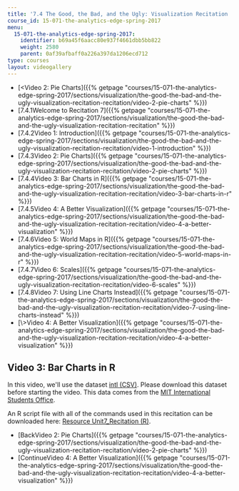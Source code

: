 ```yaml
---
title: '7.4 The Good, the Bad, and the Ugly: Visualization Recitation  (Recitation)'
course_id: 15-071-the-analytics-edge-spring-2017
menu:
  15-071-the-analytics-edge-spring-2017:
    identifier: b69a45f6aacc80e937f4661dbb5bb822
    weight: 2580
    parent: 0af39afbaff0a226a397da1206ecd712
type: courses
layout: videogallery
---
```

*   [<Video 2: Pie Charts]({{% getpage "courses/15-071-the-analytics-edge-spring-2017/sections/visualization/the-good-the-bad-and-the-ugly-visualization-recitation-recitation/video-2-pie-charts" %}})
*   [7.4.1Welcome to Recitation 7]({{% getpage "courses/15-071-the-analytics-edge-spring-2017/sections/visualization/the-good-the-bad-and-the-ugly-visualization-recitation-recitation" %}})
*   [7.4.2Video 1: Introduction]({{% getpage "courses/15-071-the-analytics-edge-spring-2017/sections/visualization/the-good-the-bad-and-the-ugly-visualization-recitation-recitation/video-1-introduction" %}})
*   [7.4.3Video 2: Pie Charts]({{% getpage "courses/15-071-the-analytics-edge-spring-2017/sections/visualization/the-good-the-bad-and-the-ugly-visualization-recitation-recitation/video-2-pie-charts" %}})
*   [7.4.4Video 3: Bar Charts in R]({{% getpage "courses/15-071-the-analytics-edge-spring-2017/sections/visualization/the-good-the-bad-and-the-ugly-visualization-recitation-recitation/video-3-bar-charts-in-r" %}})
*   [7.4.5Video 4: A Better Visualization]({{% getpage "courses/15-071-the-analytics-edge-spring-2017/sections/visualization/the-good-the-bad-and-the-ugly-visualization-recitation-recitation/video-4-a-better-visualization" %}})
*   [7.4.6Video 5: World Maps in R]({{% getpage "courses/15-071-the-analytics-edge-spring-2017/sections/visualization/the-good-the-bad-and-the-ugly-visualization-recitation-recitation/video-5-world-maps-in-r" %}})
*   [7.4.7Video 6: Scales]({{% getpage "courses/15-071-the-analytics-edge-spring-2017/sections/visualization/the-good-the-bad-and-the-ugly-visualization-recitation-recitation/video-6-scales" %}})
*   [7.4.8Video 7: Using Line Charts Instead]({{% getpage "courses/15-071-the-analytics-edge-spring-2017/sections/visualization/the-good-the-bad-and-the-ugly-visualization-recitation-recitation/video-7-using-line-charts-instead" %}})
*   [\\>Video 4: A Better Visualization]({{% getpage "courses/15-071-the-analytics-edge-spring-2017/sections/visualization/the-good-the-bad-and-the-ugly-visualization-recitation-recitation/video-4-a-better-visualization" %}})

Video 3: Bar Charts in R
------------------------

In this video, we'll use the dataset [intl (CSV)](https://open-learning-course-data-ci.s3.amazonaws.com/15-071-the-analytics-edge-spring-2017/50da937231da991cbe926f8538a9b25b_intl.csv). Please download this dataset before starting the video. This data comes from the [MIT International Students Office](http://web.mit.edu/iso/).

An R script file with all of the commands used in this recitation can be downloaded here: [Resource Unit7\_Recitation (R)](https://open-learning-course-data-ci.s3.amazonaws.com/15-071-the-analytics-edge-spring-2017/666aaa7f2146df6e575dac0b0c89a8e8_Unit7_Recitation.R).

*   [BackVideo 2: Pie Charts]({{% getpage "courses/15-071-the-analytics-edge-spring-2017/sections/visualization/the-good-the-bad-and-the-ugly-visualization-recitation-recitation/video-2-pie-charts" %}})
*   [ContinueVideo 4: A Better Visualization]({{% getpage "courses/15-071-the-analytics-edge-spring-2017/sections/visualization/the-good-the-bad-and-the-ugly-visualization-recitation-recitation/video-4-a-better-visualization" %}})